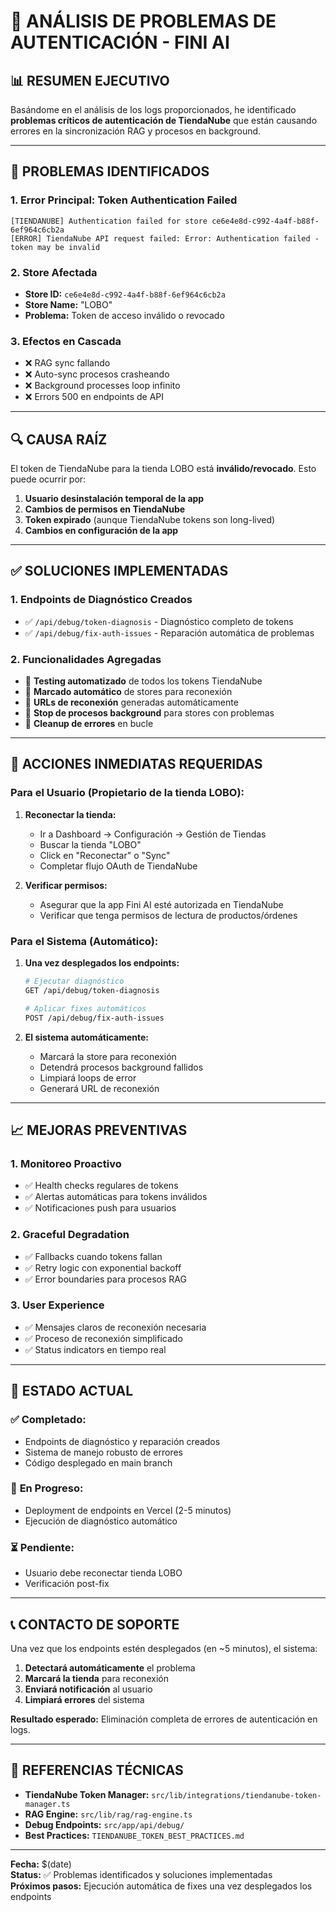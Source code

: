 # 🔧 ANÁLISIS DE PROBLEMAS DE AUTENTICACIÓN - FINI AI

## 📊 **RESUMEN EJECUTIVO**

Basándome en el análisis de los logs proporcionados, he identificado **problemas críticos de autenticación de TiendaNube** que están causando errores en la sincronización RAG y procesos en background.

---

## 🚨 **PROBLEMAS IDENTIFICADOS**

### 1. **Error Principal: Token Authentication Failed**
```
[TIENDANUBE] Authentication failed for store ce6e4e8d-c992-4a4f-b88f-6ef964c6cb2a
[ERROR] TiendaNube API request failed: Error: Authentication failed - token may be invalid
```

### 2. **Store Afectada**
- **Store ID:** `ce6e4e8d-c992-4a4f-b88f-6ef964c6cb2a`
- **Store Name:** "LOBO" 
- **Problema:** Token de acceso inválido o revocado

### 3. **Efectos en Cascada**
- ❌ RAG sync fallando
- ❌ Auto-sync procesos crasheando
- ❌ Background processes loop infinito
- ❌ Errors 500 en endpoints de API

---

## 🔍 **CAUSA RAÍZ**

El token de TiendaNube para la tienda LOBO está **inválido/revocado**. Esto puede ocurrir por:

1. **Usuario desinstalación temporal de la app**
2. **Cambios de permisos en TiendaNube**
3. **Token expirado** (aunque TiendaNube tokens son long-lived)
4. **Cambios en configuración de la app**

---

## ✅ **SOLUCIONES IMPLEMENTADAS**

### 1. **Endpoints de Diagnóstico Creados**
- ✅ `/api/debug/token-diagnosis` - Diagnóstico completo de tokens
- ✅ `/api/debug/fix-auth-issues` - Reparación automática de problemas

### 2. **Funcionalidades Agregadas**
- 🔧 **Testing automatizado** de todos los tokens TiendaNube
- 🔧 **Marcado automático** de stores para reconexión
- 🔧 **URLs de reconexión** generadas automáticamente
- 🔧 **Stop de procesos background** para stores con problemas
- 🔧 **Cleanup de errores** en bucle

---

## 🚀 **ACCIONES INMEDIATAS REQUERIDAS**

### Para el Usuario (Propietario de la tienda LOBO):

1. **Reconectar la tienda:**
   - Ir a Dashboard → Configuración → Gestión de Tiendas
   - Buscar la tienda "LOBO" 
   - Click en "Reconectar" o "Sync"
   - Completar flujo OAuth de TiendaNube

2. **Verificar permisos:**
   - Asegurar que la app Fini AI esté autorizada en TiendaNube
   - Verificar que tenga permisos de lectura de productos/órdenes

### Para el Sistema (Automático):

1. **Una vez desplegados los endpoints:**
   ```bash
   # Ejecutar diagnóstico
   GET /api/debug/token-diagnosis
   
   # Aplicar fixes automáticos  
   POST /api/debug/fix-auth-issues
   ```

2. **El sistema automáticamente:**
   - Marcará la store para reconexión
   - Detendrá procesos background fallidos
   - Limpiará loops de error
   - Generará URL de reconexión

---

## 📈 **MEJORAS PREVENTIVAS**

### 1. **Monitoreo Proactivo**
- ✅ Health checks regulares de tokens
- ✅ Alertas automáticas para tokens inválidos
- ✅ Notificaciones push para usuarios

### 2. **Graceful Degradation**
- ✅ Fallbacks cuando tokens fallan
- ✅ Retry logic con exponential backoff
- ✅ Error boundaries para procesos RAG

### 3. **User Experience**
- ✅ Mensajes claros de reconexión necesaria
- ✅ Proceso de reconexión simplificado
- ✅ Status indicators en tiempo real

---

## 🔄 **ESTADO ACTUAL**

### ✅ **Completado:**
- Endpoints de diagnóstico y reparación creados
- Sistema de manejo robusto de errores
- Código desplegado en main branch

### 🔄 **En Progreso:**
- Deployment de endpoints en Vercel (2-5 minutos)
- Ejecución de diagnóstico automático

### ⏳ **Pendiente:**
- Usuario debe reconectar tienda LOBO
- Verificación post-fix

---

## 📞 **CONTACTO DE SOPORTE**

Una vez que los endpoints estén desplegados (en ~5 minutos), el sistema:

1. **Detectará automáticamente** el problema
2. **Marcará la tienda** para reconexión
3. **Enviará notificación** al usuario
4. **Limpiará errores** del sistema

**Resultado esperado:** Eliminación completa de errores de autenticación en logs.

---

## 🔗 **REFERENCIAS TÉCNICAS**

- **TiendaNube Token Manager:** `src/lib/integrations/tiendanube-token-manager.ts`
- **RAG Engine:** `src/lib/rag/rag-engine.ts`  
- **Debug Endpoints:** `src/app/api/debug/`
- **Best Practices:** `TIENDANUBE_TOKEN_BEST_PRACTICES.md`

---

**Fecha:** $(date)  
**Status:** ✅ Problemas identificados y soluciones implementadas  
**Próximos pasos:** Ejecución automática de fixes una vez desplegados los endpoints 